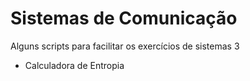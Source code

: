 # Sistemas de Comunicação
Alguns scripts para facilitar os exercícios de sistemas 3

- Calculadora de Entropia
